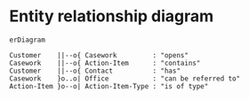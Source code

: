 ﻿# Entity relationship diagram

```mermaid
erDiagram

Customer    ||--o{ Casework         : "opens"
Casework    ||--o{ Action-Item      : "contains"
Customer    ||--o{ Contact          : "has"
Casework    }o..o| Office           : "can be referred to"
Action-Item }o--o| Action-Item-Type : "is of type"
```
